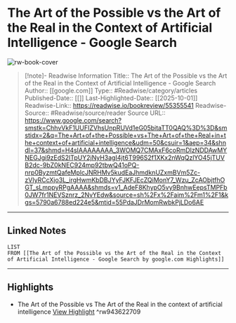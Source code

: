 # The Art of the Possible vs the Art of the Real in the Context of Artificial Intelligence - Google Search

![rw-book-cover](https://readwise-assets.s3.amazonaws.com/media/uploaded_book_covers/profile_174804/favicon.ico)
<br>
>[!note]- Readwise Information
>Title:: The Art of the Possible vs the Art of the Real in the Context of Artificial Intelligence - Google Search
>Author:: [[google.com]]
>Type:: #Readwise/category/articles
>Published-Date:: [[]]
>Last-Highlighted-Date:: [[2025-10-01]]
>Readwise-Link:: https://readwise.io/bookreview/55355541
>Readwise-Source:: #Readwise/source/reader
>Source URL:: https://www.google.com/search?smstk=ChhvVkF1UUFIZVhsUnpRUVd1eG05bitaTT0QAQ%3D%3D&smstidx=2&q=The+Art+of+the+Possible+vs+The+Art+of+the+Real+in+the+context+of+artificial+intelligence&udm=50&csuir=1&aep=34&shndl=37&shmd=H4sIAAAAAAAA_3WOMQ7CMAxF6coRmDIzNDDAwMYNEGJgi9zEdS2lTpUY2jNyH3agI4jt6T996S2f1XKx2nWqQzlYO45jTUVB2dc-9bZ0kNEC924mp92tbwQ41oPQ-nrp0ByzmtQafeMplcJNRHMv5kudEaJhmdknUZxmBVm5Zc-zVIyRCcXjo3L_irgHwmKbDBJYyFJKFJEcZQiMonY7_Wzu_ZcAObjtfhOGT_sLmppyRPgAAAA&shmds=v1_AdeF8KhypO5vy9BnhwEepsTMPFb0JW7fr1NEVSznrz_2NvYEdw&source=sh%2Fx%2Faim%2Fm1%2F1&kgs=5790a6788ed224e5&mtid=55PdaJDrMomRwbkPjLDo6AE
--- 

## Linked Notes
```dataview
LIST
FROM [[The Art of the Possible vs the Art of the Real in the Context of Artificial Intelligence - Google Search by google.com Highlights]]
```

---

## Highlights
- The Art of the Possible vs The Art of the Real in the context of artificial intelligence [View Highlight](https://readwise.io/open/943622709) ^rw943622709
